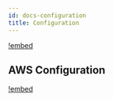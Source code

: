 ```yaml
---
id: docs-configuration
title: Configuration
---
```


[!embed](./project.md)

## AWS Configuration

[!embed](./aws-user.md)